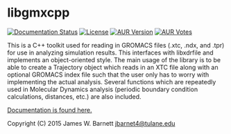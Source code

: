 # libgmxcpp

[![Documentation
Status](https://readthedocs.org/projects/libgmxcpp/badge/?version=master)](https://readthedocs.org/projects/libgmxcpp/?badge=master)
[![License](https://img.shields.io/aur/license/snap-pac.svg)](https://github.com/wesbarnett/libgmxcpp/blob/master/LICENSE)
[![AUR
Version](https://img.shields.io/aur/version/snap-pac.svg)](https://aur.archlinux.org/packages/libgmxcpp/)
[![AUR
Votes](https://img.shields.io/aur/votes/snap-pac.svg)](https://aur.archlinux.org/packages/libgmxcpp/)

This is a C++ toolkit used for reading in GROMACS files (.xtc, .ndx, and .tpr) for
use in analyzing simulation results. This interfaces with libxdrfile and
implements an object-oriented style. The main usage of the library is to be able
to create a Trajectory object which reads in an XTC file along with an optional
GROMACS index file such that the user only has to worry with implementing the
actual analysis. Several functions which are repeatedly used in Molecular
Dynamics analysis (periodic boundary condition calculations, distances, etc.)
are also included. 

[Documentation is found here.](http://libgmxcpp.readthedocs.org/)

Copyright (C) 2015 James W. Barnett <jbarnet4@tulane.edu>
